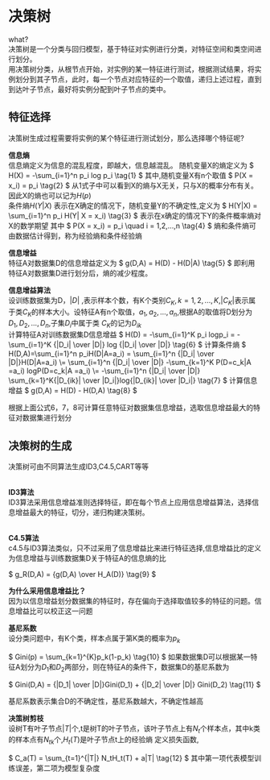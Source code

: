 # 决策树
what?<br>
决策树是一个分类与回归模型，基于特征对实例进行分类，对特征空间和类空间进行划分。
<br>
用决策树分类，从根节点开始，对实例的某一特征进行测试，根据测试结果，将实例划分到其子节点，此时，每一个节点对应特征的一个取值，递归上述过程，直到到达叶子节点，最好将实例分配到叶子节点的类中。

<h2>特征选择</h2>
决策树生成过程需要将实例的某个特征进行测试划分，那么选择哪个特征呢?<br>

**信息熵** <br>
信息熵定义为信息的混乱程度，即越大，信息越混乱。
随机变量X的熵定义为
$
H(X) = -\sum_{i=1}^n p_i log p_i \tag{1}
$
其中,随机变量X有n个取值
$
P(X = x_i) = p_i \tag{2}
$
从1式子中可以看到X的熵与X无关，只与X的概率分布有关。因此X的熵也可以记为$H(p)$ <br>
条件熵$H(Y|X)$ 表示在X确定的情况下，随机变量Y的不确定性,定义为
$
H(Y|X) = \sum_{i=1}^n p_i H(Y| X = x_i) \tag{3}
$
表示在x确定的情况下Y的条件概率熵对X的数学期望
其中
$
P(X = x_i) = p_i  \quad i = 1,2,...,n \tag{4}
$
熵和条件熵可由数据估计得到，称为经验熵和条件经验熵<br>

**信息增益**<br>
特征A对数据集D的信息增益定义为
$
g(D,A) = H(D) - H(D|A) \tag{5}
$
即利用特征A对数据集D进行划分后，熵的减少程度。<br>

**信息增益算法** <br>
设训练数据集为D，$|D|$ ,表示样本个数，有K个类别$C_K,k=1,2,...,K$,$|C_K|$表示属于类$C_K$的样本大小。设特征A有n个取值，${a_1,a_2,...,a_n}$,根据A的取值将D划分为$D_1,D_2,...,D_n$,子集$D_i$中属于类 $C_K$的记为$D_{ik}$ <br>
计算特征A对训练数据集D信息增益
$
H(D) = -\sum_{i=1}^K p_i logp_i = -\sum_{i=1}^K {|D_i| \over |D|} log {|D_i| \over |D|} \tag{6}
$
计算条件熵
$
H(D,A)=\sum_{i=1}^n p_iH(D|A=a_i) = \sum_{i=1}^n {|D_i| \over |D|}H(D|A=a_i) \\=  \sum_{i=1}^n {|D_i| \over |D|} -\sum_{k=1}^K P(D=c_k|A =a_i) logP(D=c_k|A =a_i) \\= -\sum_{i=1}^n {|D_i| \over |D|} \sum_{k=1}^K{|D_{ik}| \over |D_i|}log{|D_{ik}| \over |D_i|} \tag{7}
$
计算信息增益
$
g(D,A) = H(D) - H(D,A) \tag{8}
$

根据上面公式6，7，8可计算任意特征对数据集信息增益，选取信息增益最大的特征对数据集进行划分


<h2>决策树的生成</h2>
决策树可由不同算法生成ID3,C4.5,CART等等<br>
<br>

**ID3算法**<br>
ID3算法采用信息增益准则选择特征，即在每个节点上应用信息增益算法，选择信息增益最大的特征，切分，递归构建决策树。<br>
<br>

**C4.5算法** <br>
c4.5与ID3算法类似，只不过采用了信息增益比来进行特征选择,信息增益比的定义为信息增益与训练数据集D关于特征A的信息熵的比

$
g_R(D,A) = {g(D,A) \over H_A(D)} \tag{9}
$

**为什么采用信息增益比？**<br>
因为以信息增益划分数据集的特征时，存在偏向于选择取值较多的特征的问题。信息增益比可以校正这一问题


**基尼系数**<br>
设分类问题中，有K个类，样本点属于第K类的概率为$p_k$

$
Gini(p) = \sum_{k=1}^{K}p_k(1-p_k) \tag{10}
$
如果数据集D可以根据某一特征A划分为$D_1$和$D_2$两部分，则在特征A的条件下，数据集D的基尼系数为

$
Gini(D,A) = {|D_1| \over |D|}Gini(D_1) + {|D_2| \over |D|} Gini(D_2) \tag{11}
$

基尼系数表示集合D的不确定性，基尼系数越大，不确定性越高


**决策树剪枝**<br>
设树T有叶子节点$|T|$个,t是树T的叶子节点，该叶子节点上有$N_t$个样本点，其中k类的样本点有$N_{tk}$个,$H_t(T)$是叶子节点t上的经验熵
定义损失函数,

$
C_a(T) = \sum_{t=1}^{|T|} N_tH_t(T) + a|T| \tag{12}
$
其中第一项代表模型训练误差，第二项为模型复杂度